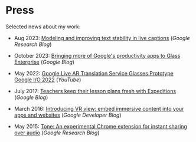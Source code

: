 Press
=====

Selected news about my work:

- Aug 2023: [Modeling and improving text stability in live captions](https://blog.research.google/2023/08/modeling-and-improving-text-stability.html) (*Google Research Blog*)

- October 2023: [Bringing more of Google's productivity apps to Glass Enterprise](https://blog.google/products/google-ar-vr/bringing-more-of-googles-productivity-apps-to-glass-enterprise) (*Google Blog*)

- May 2022: [Google Live AR Translation Service Glasses Prototype Google I/O 2022](https://www.youtube.com/watch?v=8sMIbn71_WY) (*YouTube*)

- July 2017: [Teachers keep their lesson plans fresh with Expeditions](https://blog.google/products/google-ar-vr/teachers-keep-their-lesson-plans-fresh-expeditions/) (*Google Blog*)

- March 2016: [Introducing VR view: embed immersive content into your apps and websites](https://developers.googleblog.com/2016/03/introducing-vr-view-embed-immersive.html) (*Google Developer Blog*)

- May 2015: [Tone: An experimental Chrome extension for instant sharing over audio](https://blog.research.google/2015/05/tone-experimental-chrome-extension-for.html) (*Google Research Blog*)
